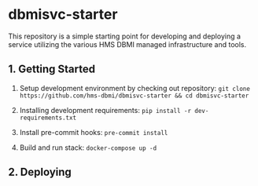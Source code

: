 # dbmisvc-starter

This repository is a simple starting point for developing and deploying a
service utilizing the various HMS DBMI managed infrastructure and tools.

## 1. Getting Started

1. Setup development environment by checking out repository: `git clone https://github.com/hms-dbmi/dbmisvc-starter && cd dbmisvc-starter`

2. Installing development requirements: `pip install -r dev-requirements.txt`

3. Install pre-commit hooks: `pre-commit install`

4. Build and run stack: `docker-compose up -d`

## 2. Deploying
